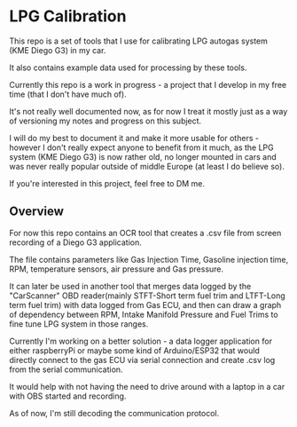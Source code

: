 # LPG Calibration
This repo is a set of tools that I use for calibrating LPG autogas system (KME Diego G3) in my car.

It also contains example data used for processing by these tools.


Currently this repo is a work in progress - a project that I develop in my free time (that I don't have much of).

It's not really well documented now, as for now I treat it mostly just as a way of versioning my notes and progress on this subject.

I will do my best to document it and make it more usable for others - however I don't really expect anyone to benefit from it much, as the LPG system (KME Diego G3) is now rather old, no longer mounted in cars and was never really popular outside of middle Europe (at least I do believe so).

If you're interested in this project, feel free to DM me.

## Overview
For now this repo contains an OCR tool that creates a .csv file from screen recording of a Diego G3 application. 

The file contains parameters like Gas Injection Time, Gasoline injection time, RPM, temperature sensors, air pressure and Gas pressure.

It can later be used in another tool that merges data logged by the "CarScanner" OBD reader(mainly STFT-Short term fuel trim and LTFT-Long term fuel trim) with data logged from Gas ECU, and then can draw a graph of dependency between RPM, Intake Manifold Pressure and Fuel Trims to fine tune LPG system in those ranges.

Currently I'm working on a better solution - a data logger application for either raspberryPi or maybe some kind of Arduino/ESP32 that would directly connect to the gas ECU via serial connection and create .csv log from the serial communication.

It would help with not having the need to drive around with a laptop in a car with OBS started and recording.

As of now, I'm still decoding the communication protocol.